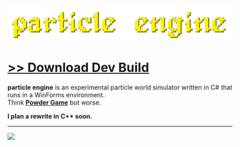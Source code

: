 <img src="assets/images/banner.png">

<!-- ![Total Downloads](https://img.shields.io/github/downloads/o7q/MediaDownloader/total?logo=github&label=Total%20Downloads&color=%232fd653)
![Code Quality](https://img.shields.io/codefactor/grade/github/o7q/MediaDownloader/main?logo=github&label=Code%20Quality&color=%2315bf87)
![Code Size](https://img.shields.io/github/languages/code-size/o7q/MediaDownloader?logo=github&label=Code%20Size&color=%23b65cff) -->

# [<b>>> Download Dev Build</b>](https://github.com/o7q/particle-engine/raw/main/assets/build/particle_engine.exe)
**particle engine** is an experimental particle world simulator written in C# that runs in a WinForms environment. \
Think [**Powder Game**](https://dan-ball.jp/en/javagame/dust) but worse.

**I plan a rewrite in C++ soon.**

---

<img src="assets/images/showcase.gif">